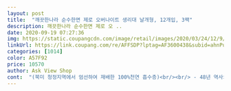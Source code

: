 ```yaml
---
layout: post 
title:  "깨끗한나라 순수한면 제로 오버나이트 생리대 날개형, 12개입, 3팩" 
description: 깨끗한나라 순수한면 제로 오 ..
date: 2020-09-19 07:27:36 
img: https://static.coupangcdn.com/image/retail/images/2020/03/24/12/9/f96f2710-0035-4b7e-9f97-4c737069f95d.jpg 
linkUrl: https://link.coupang.com/re/AFFSDP?lptag=AF3600438&subid=ahnPublicAsk&pageKey=1384715298&itemId=2419476355&vendorItemId=70413659442&traceid=V0-113-4536e9791883d0e5 
categories: [1014] 
color: A57F92 
price: 10570 
author: Ask View Shop 
cont:  "(북미 청정지역에서 엄선하여 재배한 100%천연 흡수층)<br/><br/> - 48년 역사의 미국 코튼 법인(Cotton lncorporated)에서 공식 인증한 100% 순면<br/><br/> - 독성 자극 유발하지 않음<br/><br/> - 순면을 100% 사용 할 시 부여되는 로고<br/><br/> - 피부과 저자극 테스트 완료<br/>5無<br/><br/>Natural 트레이드마크 획득<br/>.<br/> ★본 상품평 생리대 사진은 소형or중형 사진입니다 겉표면을 보여주기 위한 사진임으로<br/>건강한 순수한면 <br/> - 시어버터 코팅<br/>건강한 순수한면과 순수한면 제로 두제품에는 고분자흡수체라 불리는 안좋은 성분이 없습니다.<br/><br/>건강한이 시어버터 코팅이라 훨신 더 부드러운건 맞지만<br/>고분자 흡수체는 단 4g으로 2L에 물을 흡수하는 어마무시한 흡수체인데<br/>고분자 흡수체를 넣은 생리대와 순수 천연펄프+유기농 목화솜으로만 만든 생리대가<br/>구매일자; 2020/06/11<br/>그래서 오버나이트 주문했어요<br/>그리고 혹시나해서 다른 가격대 좀 나간다는 유명한 유기농 생리대랑 여러가지 유기농생리대 골라서 성분비교 해봤는데 성분 거의 동일합니다.<br/><br/>그리고 흡수력에 관해 별로라는 평있던데 잠깐 얘기하자면<br/>근데 유기농 생리대에 흡수층까지 천연인데 이정도가격이면 흡수력 떨어져도 자주 갈아주면서 쓰는게 저는 나쁘진 않다고 생각해요.<br/> 왜냐면 가격적으로 비싼편도 아니니까요.<br/> 그리고 저는 흡수력이 나쁘다고 생각하지 않아여 저는 이제품 흡수력도 맘에듭니다.<br/><br/>길이가 길어서 엉덩이 위쪽까지 감싸주니 편안하고<br/>나무에서 얻어지는 천연섬유인 100%천연펄프 흡수층<br/>뭐 예민하지 않더라도 순수하고 좋은제품써서 내몸에 나쁠건 없죠 예민하지 않지만 순수한거 찾아서 쓸려고해요 앞으로 생리대는 이걸루 정착이에요<br/>뭔가 찝찝하지 않고 되게 좋아요 평소에 그냥 아무생리대나 쓰다가 한번 유기농 제품 사서 써보니까 왜 유기농 하는지 알겠더라구요<br/>밤에는 위생팬티를 입고 생리대를 쓰긴하지만<br/>배송일자 2020/06/ 12  새벽<br/>빠르게 배송 해주시어 감사히 생각하며 잘 사용하겠습니다<br/>사실 저는 발진, 두드러기, 가려움, 생리통 등등 되게 민감하지 않은 사람이라 저런 증상이 늘 없었는데요<br/>샐 염려도 없으니 걱정도 없네요<br/>생리대가 저번에 똑 떨어져서 불편해서 이번엔 3팩짜리로 구매했습니다.<br/> 한개보다 세개 들이가 좀더 저렴합니다.<br/> 가격은 당연히 오프보다 쿠팡이  저렴하네요!!<br/>생활의 편안함을 추구하기위해 ㅋㅋ<br/>속옷에도 잘 붙고 한번 붙으면 잘 움직이지 않고 무난한 제품이라고 생각합니다;; 오버나이트로 3팩이 있으니 든든하네요;;; 오버나이트지만 막 무식하게 두껍지 않아서 저는 불편하지 않네요 ;;<br/>솔직하게 쓰는 리뷰입니다<br/>순수한면 제로 <br/> - 시어버터 X<br/>시어버터 차이를 제외하고 두제품 모든성분 동일합니다.<br/><br/>어차피 동일한 성분이면 더 저렴한게 낫잖아요.<br/><br/>오버나이트 사이즈가 아닙니다.<br/> ★<br/>오버나이트는 2틀 3일째 주로 하니 한팩이면 좀 남드라구요 길이감도 적당하고 ( 한번도 샌적 없습니다) 두께감도 투박하게 두껍지 않아서 마음에 듭니다.<br/><br/>오버나이트를 이젠 이틀부터 거의 끝나기 하루전까지 하고 있습니다 대형은 불안합니다.<br/> 나이 먹어서 그런지 생리가 불규칙해져서  양이 많은날엔 오버나이트로 하고 있어도 불안 할때가 있습니다만.<br/> ;; 오버나이트는 한번도 샌적이 없어서 그냥 쭉 이걸로 하고 있네요!!<br/>유기농 생리대가 하도 좋다좋다 그러길래 호기심에 그냥 순수한면 1팩 짜리 3000원대 사서 써봤는데 되게 좋더라구요 원래도 앞전에 말한 증상은 없었다만 흡수도 잘되고 성분이 무엇보다 겉유기농이 끝이아닌 속 흡수체도 천연제품이구 OCS인증도 받은터라 믿고 써요<br/>유해물질 27종 ZERO<br/>유해성분 7종 ZERO<br/>이건 어쩔 수 없습니다.<br/> 흡수력 대박인 짱짱한 제품 원하시면 이제품은 구매하시면 안됩니다ㅠㅠ<br/>이젠 생리대는 이걸로 정착 하려고 하고 나중에 우리집 아이들이 커서도 이제품으로 구매하려고 합니다.<br/>  더 좋은 제품이 없으면 이 제품으로 쭉 사용하려고 합니다!!<br/>일단 부드러워 부담감없이 쓸수있구요<br/>저는 생리대 파동이후 다른건 안 보고 계속 이 제품만 사용합니다.<br/> 다른거 보면 머리만 아프고 이 제품도 사용하고  나쁘지 않아서 거의 이 제품으로 구매 합니다.<br/><br/>제로도 되게 부드러운 편입니다.<br/><br/>중금속 8종 ZERO<br/>즉 100%순면, 100%천연 흡수층<br/>직접 눈으로 확인해보니 더욱 안심되네요.<br/><br/>집에 여자가 셋이라 생리대를 많이 소비하는데요<br/>참고하시면 좋겠습니다<br/>천연펄프라 갈라서 봤을때 휴지적시면 찢는것같은 모습이나옵니다.<br/><br/>초6.<br/>중2  딸래미들은 아침이면 팬티가 젖어있더라구요<br/>쿠팡이 좀더 저렴하고 하나라도  배송을 해주고 새벽 배송까지 해주니 쿠팡에서 다음엔 미리 미리 구매를 하도록 해야겠습니다.<br/><br/>형광물질無, 염소표백제無, 화학향료無, 색소無, 포름알데히드無<br/>환경 호르몬 12종 ZERO<br/>흡수 테스트 해보니 유해성분이나 안좋다고 불리는 고분자 흡수체인 동글동글 알갱이도 없더라구요<br/>흡수체 실험을 한다면 당연히 고분자 흡수체가 이기겠죠.<br/><br/>" 
---
```

